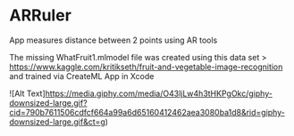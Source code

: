 # ARRuler

App measures distance between 2 points using AR tools

The missing WhatFruit1.mlmodel file was created using this data set > https://www.kaggle.com/kritikseth/fruit-and-vegetable-image-recognition
and trained via CreateML App in Xcode

![Alt Text]https://media.giphy.com/media/O43ljLw4h3tHKPgOkc/giphy-downsized-large.gif?cid=790b7611506cdfcf664a99a6d65160412462aea3080ba1d8&rid=giphy-downsized-large.gif&ct=g)
